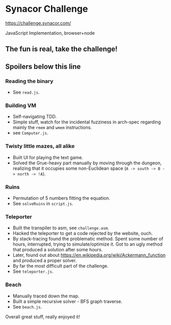 # Synacor Challenge

https://challenge.synacor.com/

JavaScript Implementation, browser+node

## The fun is real, take the challenge!

## Spoilers below this line

### Reading the binary

- See `read.js`.

### Building VM

- Self-navigating TDD.
- Simple stuff, watch for the incidental fuzziness in arch-spec regarding mainly the `rmem` and `wmem` instructions.
- see `Computer.js`.

### Twisty little mazes, all alike

- Built UI for playing the text game.
- Solved the Grue-heavy part manually by moving through the dungeon, realizing that it occupies some non-Euclidean space (`A -> south -> B -> north -> !A`).

### Ruins

- Permutation of 5 numbers fitting the equation.
- See `solveRuins` in `script.js`.

### Teleporter

- Built the transpiler to asm, see `challenge.asm`.
- Hacked the teleporter to get a code rejected by the website, ouch.
- By stack-tracing found the problematic method. Spent some number of hours, interrupted, trying to simulate/optimize it. Got to an ugly method that produced a solution after some hours.
- Later, found out about https://en.wikipedia.org/wiki/Ackermann_function and produced a proper solver.
- By far the most difficult part of the challenge.
- See `teleporter.js`.

### Beach

- Manually traced down the map.
- Built a simple recursive solver - BFS graph traverse.
- See `beach.js`.


Overall great stuff, really enjoyed it!
